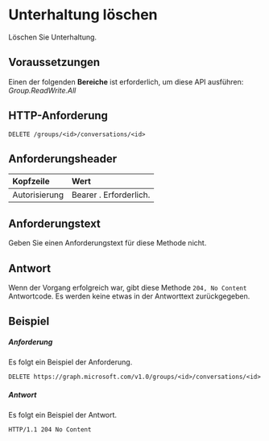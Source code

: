 # <a name="delete-conversation"></a>Unterhaltung löschen

Löschen Sie Unterhaltung.
## <a name="prerequisites"></a>Voraussetzungen
Einen der folgenden **Bereiche** ist erforderlich, um diese API ausführen: *Group.ReadWrite.All*

## <a name="http-request"></a>HTTP-Anforderung
<!-- { "blockType": "ignored" } -->
```http
DELETE /groups/<id>/conversations/<id>
```
## <a name="request-headers"></a>Anforderungsheader
| Kopfzeile       | Wert |
|:---------------|:--------|
| Autorisierung  | Bearer <token>. Erforderlich.  |

## <a name="request-body"></a>Anforderungstext
Geben Sie einen Anforderungstext für diese Methode nicht.


## <a name="response"></a>Antwort
Wenn der Vorgang erfolgreich war, gibt diese Methode `204, No Content` Antwortcode. Es werden keine etwas in der Antworttext zurückgegeben.

## <a name="example"></a>Beispiel
##### <a name="request"></a>Anforderung
Es folgt ein Beispiel der Anforderung.
<!-- {
  "blockType": "request",
  "name": "delete_conversation"
}-->
```http
DELETE https://graph.microsoft.com/v1.0/groups/<id>/conversations/<id>
```
##### <a name="response"></a>Antwort
Es folgt ein Beispiel der Antwort. 
<!-- {
  "blockType": "response",
  "truncated": true
} -->
```http
HTTP/1.1 204 No Content
```

<!-- uuid: 8fcb5dbc-d5aa-4681-8e31-b001d5168d79
2015-10-25 14:57:30 UTC -->
<!-- {
  "type": "#page.annotation",
  "description": "Delete conversation",
  "keywords": "",
  "section": "documentation",
  "tocPath": ""
}-->
